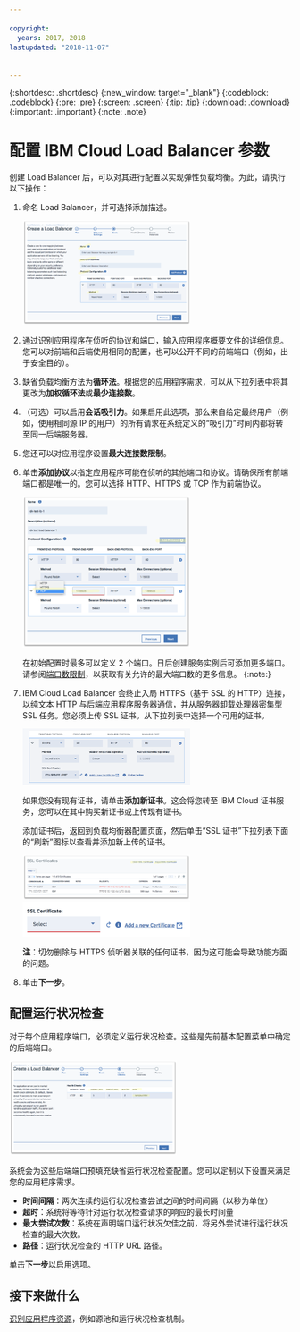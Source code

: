 ```yaml
---

copyright:
  years: 2017, 2018
lastupdated: "2018-11-07"


---
```


{:shortdesc: .shortdesc}
{:new_window: target="_blank"}
{:codeblock: .codeblock}
{:pre: .pre}
{:screen: .screen}
{:tip: .tip}
{:download: .download}
{:important: .important}
{:note: .note}

# 配置 IBM Cloud Load Balancer 参数
创建 Load Balancer 后，可以对其进行配置以实现弹性负载均衡。为此，请执行以下操作：

1. 命名 Load Balancer，并可选择添加描述。

	<img src="images/lb-config-basic.png" alt="图样" style="width: 300px;"/>

2. 通过识别应用程序在侦听的协议和端口，输入应用程序概要文件的详细信息。您可以对前端和后端使用相同的配置，也可以公开不同的前端端口（例如，出于安全目的）。

3. 缺省负载均衡方法为**循环法**。根据您的应用程序需求，可以从下拉列表中将其更改为**加权循环法**或**最少连接数**。

4. （可选）可以启用**会话吸引力**。如果启用此选项，那么来自给定最终用户（例如，使用相同源 IP 的用户）的所有请求在系统定义的“吸引力”时间内都将转至同一后端服务器。

5. 您还可以对应用程序设置**最大连接数限制**。

6. 单击**添加协议**以指定应用程序可能在侦听的其他端口和协议。请确保所有前端端口都是唯一的。您可以选择 HTTP、HTTPS 或 TCP 作为前端协议。  

	<img src="images/lb-add-protocol.png" alt="图样" style="width: 300px;"/>

	在初始配置时最多可以定义 2 个端口。日后创建服务实例后可添加更多端口。请参阅[端口数限制](faqs.html#what-s-the-maximum-number-of-virtual-ports-i-can-define-with-my-load-balancer-service-)，以获取有关允许的最大端口数的更多信息。
{:note:}

7. IBM Cloud Load Balancer 会终止入局 HTTPS（基于 SSL 的 HTTP）连接，以纯文本 HTTP 与后端应用程序服务器通信，并从服务器卸载处理器密集型 SSL 任务。您必须上传 SSL 证书。从下拉列表中选择一个可用的证书。  

	<img src="images/lb-ssl-cert.png" alt="图样" style="width: 300px;"/>

	如果您没有现有证书，请单击**添加新证书**。这会将您转至 IBM Cloud 证书服务，您可以在其中购买新证书或上传现有证书。 
	
	添加证书后，返回到负载均衡器配置页面，然后单击“SSL 证书”下拉列表下面的“刷新”图标以查看并添加新上传的证书。

	<img src="images/order-ssl-cert.png" alt="图样" style="width: 300px;"/>

	<img src="images/refresh-cert.png" alt="图样" style="width: 300px;"/>

	**注**：切勿删除与 HTTPS 侦听器关联的任何证书，因为这可能会导致功能方面的问题。

8. 单击**下一步**。

## 配置运行状况检查
对于每个应用程序端口，必须定义运行状况检查。这些是先前基本配置菜单中确定的后端端口。

<img src="images/config-health-check.png" alt="图样" style="width: 300px;"/>

系统会为这些后端端口预填充缺省运行状况检查配置。您可以定制以下设置来满足您的应用程序需求。

* **时间间隔**：两次连续的运行状况检查尝试之间的时间间隔（以秒为单位）
* **超时**：系统将等待针对运行状况检查请求的响应的最长时间量
* **最大尝试次数**：系统在声明端口运行状况欠佳之前，将另外尝试进行运行状况检查的最大次数。
* **路径**：运行状况检查的 HTTP URL 路径。     

单击**下一步**以启用选项。

## 接下来做什么
[识别应用程序资源](identify-app-resources.html)，例如源池和运行状况检查机制。
